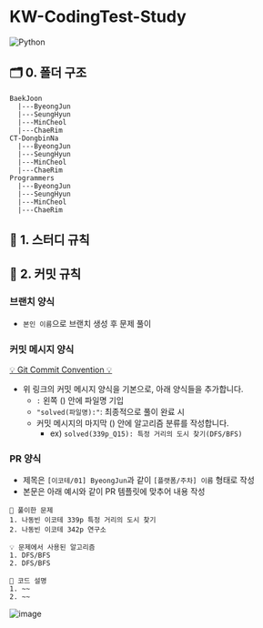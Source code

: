 # KW-CodingTest-Study

![Python](https://img.shields.io/badge/python-3670A0?style=for-the-badge&logo=python&logoColor=ffdd54)

## 🗂️ 0. 폴더 구조

```
BaekJoon
  |---ByeongJun
  |---SeungHyun
  |---MinCheol
  |---ChaeRim
CT-DongbinNa
  |---ByeongJun
  |---SeungHyun
  |---MinCheol
  |---ChaeRim
Programmers
  |---ByeongJun
  |---SeungHyun
  |---MinCheol
  |---ChaeRim

```

## 📢 1. 스터디 규칙

## 📐 2. 커밋 규칙

### 브랜치 양식

- `본인 이름`으로 브랜치 생성 후 문제 풀이

### 커밋 메시지 양식

[💡 Git Commit Convention 💡](https://url.kr/3a841s)
- 위 링크의 커밋 메시지 양식을 기본으로, 아래 양식들을 추가합니다.
  - `:` 왼쪽 () 안에 파일명 기입
  - `"solved(파일명):"`: 최종적으로 풀이 완료 시
  - 커밋 메시지의 마지막 () 안에 알고리즘 분류를 작성합니다.
    - ex) `solved(339p_Q15): 특정 거리의 도시 찾기(DFS/BFS)`

### PR 양식

- 제목은 `[이코테/01] ByeongJun`과 같이 `[플랫폼/주차] 이름` 형태로 작성
- 본문은 아래 예시와 같이 PR 템플릿에 맞추어 내용 작성
```
📖 풀이한 문제
1. 나동빈 이코테 339p 특정 거리의 도시 찾기
2. 나동빈 이코테 342p 연구소

💡 문제에서 사용된 알고리즘
1. DFS/BFS
2. DFS/BFS

📜 코드 설명
1. ~~
2. ~~
```

![image](https://user-images.githubusercontent.com/70932170/222718485-b6cafb20-f6ac-4618-bc80-d1546afe55cb.png)
